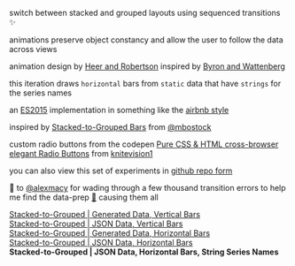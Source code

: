 switch between stacked and grouped layouts using sequenced transitions ✨

animations preserve object constancy and allow the user to follow the data across views

animation design by [Heer and Robertson](http://vis.berkeley.edu/papers/animated_transitions/)
inspired by [Byron and Wattenberg](http://www.leebyron.com/else/streamgraph/)

this iteration draws `horizontal` bars from `static` data that have `strings` for the series names

an [ES2015](https://babeljs.io/learn-es2015/) implementation in something like the [airbnb style](https://github.com/airbnb/javascript)

inspired by [Stacked-to-Grouped Bars](http://bl.ocks.org/mbostock/3943967) from [@mbostock](https://twitter.com/mbostock)

custom radio buttons from the codepen [Pure CSS & HTML cross-browser elegant Radio Buttons](https://codepen.io/knitevision1/pen/NPjMzK) from [knitevision1](https://codepen.io/knitevision1/)

you can also view this set of experiments in [github repo form](https://github.com/micahstubbs/stacked-bar-experiments)  

👏 to [@alexmacy](https://twitter.com/alexmacy) for wading through a few thousand transition errors to help me find the data-prep [🐛](https://github.com/micahstubbs/stacked-bar-experiments/commit/2eb3e1cbc40fc127fdf79fde6a1acce406a4b00c) causing them all 

[Stacked-to-Grouped | Generated Data, Vertical Bars](https://bl.ocks.org/micahstubbs/4fdc7025a6edc6f35f0423c18e78aa05)  
[Stacked-to-Grouped | JSON Data, Vertical Bars](https://bl.ocks.org/micahstubbs/c71d79c0ee2a1f73827c32f3a2972181)  
[Stacked-to-Grouped | Generated Data, Horizontal Bars](https://bl.ocks.org/micahstubbs/179bacf6b1643be54626783b14dfcd58)  
[Stacked-to-Grouped | JSON Data, Horizontal Bars](https://bl.ocks.org/micahstubbs/501e578009b75738910e47b86b493168)  
**Stacked-to-Grouped | JSON Data, Horizontal Bars, String Series Names**  